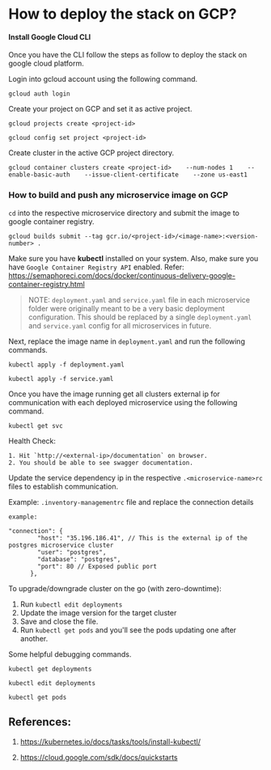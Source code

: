 # How to deploy the stack on GCP?

#### Install Google Cloud CLI

Once you have the CLI follow the steps as follow to deploy the stack on google cloud platform.

Login into gcloud account using the following command.
```
gcloud auth login
```
Create your project on GCP and set it as active project.
```
gcloud projects create <project-id>

gcloud config set project <project-id>

```
Create cluster in the active GCP project directory.
````
gcloud container clusters create <project-id>    --num-nodes 1    --enable-basic-auth    --issue-client-certificate    --zone us-east1
````
### How to build and push any microservice image on GCP

`cd` into the respective microservice directory and submit the image to google container registry. 

````
gcloud builds submit --tag gcr.io/<project-id>/<image-name>:<version-number> .
````
Make sure you have <strong>kubectl</strong> installed on your system.
Also, make sure you have `Google Container Registry API` enabled. Refer: https://semaphoreci.com/docs/docker/continuous-delivery-google-container-registry.html

> NOTE: `deployment.yaml` and `service.yaml` file in each microservice folder were originally meant to be a very basic deployment configuration. This should be replaced by a single `deployment.yaml` and `service.yaml` config for all microservices in future.

Next, replace the image name in `deployment.yaml` and run the following commands.
```
kubectl apply -f deployment.yaml

kubectl apply -f service.yaml
```

Once you have the image running get all clusters external ip for communication with each deployed microservice using the following command.
````
kubectl get svc
````
Health Check: 
````
1. Hit `http://<external-ip>/documentation` on browser. 
2. You should be able to see swagger documentation.
````

Update the service dependency ip in the respective `.<microservice-name>rc` files to establish communication.

Example: `.inventory-managementrc` file and replace the connection details
````
example:

"connection": {
        "host": "35.196.186.41", // This is the external ip of the postgres microservice cluster
        "user": "postgres",
        "database": "postgres",
        "port": 80 // Exposed public port
      },
````
To upgrade/downgrade cluster on the go (with zero-downtime):
1. Run `kubectl edit deployments`
2. Update the image version for the target cluster
3. Save and close the file.
4. Run `kubectl get pods` and you'll see the pods updating one after another.


Some helpful debugging commands.

````
kubectl get deployments

kubectl edit deployments

kubectl get pods
````

## References:

1. https://kubernetes.io/docs/tasks/tools/install-kubectl/

2. https://cloud.google.com/sdk/docs/quickstarts



